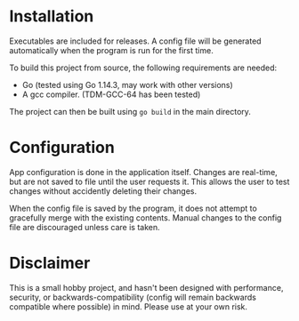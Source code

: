 # Installation

Executables are included for releases. A config file will be generated automatically when the program is run for the first time.

To build this project from source, the following requirements are needed:
- Go (tested using Go 1.14.3, may work with other versions)
- A gcc compiler. (TDM-GCC-64 has been tested)

The project can then be built using `go build` in the main directory.

# Configuration
App configuration is done in the application itself. Changes are real-time, but
are not saved to file until the user requests it. This allows the user to test
changes without accidently deleting their changes.

When the config file is saved by the program, it does not attempt to gracefully merge with the existing contents. Manual changes to the config file are discouraged unless care is taken.

# Disclaimer

This is a small hobby project, and hasn't been designed with performance, security, or backwards-compatibility (config will remain backwards compatible where possible) in mind. Please use at your own risk.